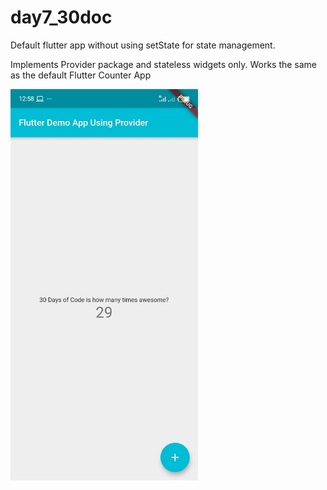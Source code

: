 # day7_30doc

Default flutter app without using setState for state management.

Implements Provider package and stateless widgets only. Works the same as the default Flutter Counter App

<img src="screenshot.jpg" width = "300">
